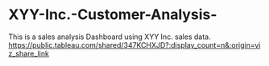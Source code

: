 # XYY-Inc.-Customer-Analysis-
This is a sales analysis Dashboard using XYY Inc. sales data.
https://public.tableau.com/shared/347KCHXJD?:display_count=n&:origin=viz_share_link
